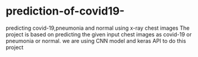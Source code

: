 # prediction-of-covid19-
predicting covid-19,pneumonia and normal using x-ray chest images
The project is based on predicting the given input chest images as covid-19 or pneumonia or normal.
we are using CNN model and keras API to do this project
